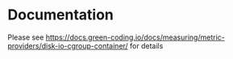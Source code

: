 # Documentation

Please see https://docs.green-coding.io/docs/measuring/metric-providers/disk-io-cgroup-container/ for details
